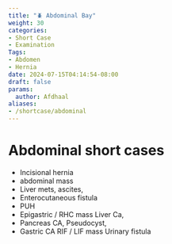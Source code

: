 ```yaml
---
title: "🪲 Abdominal Bay"
weight: 30
categories: 
- Short Case
- Examination
Tags:
- Abdomen
- Hernia
date: 2024-07-15T04:14:54-08:00
draft: false
params:
  author: Afdhaal
aliases:
- /shortcase/abdominal
---
```


# Abdominal short cases

- Incisional hernia 
- abdominal mass 
- Liver mets, ascites, 
- Enterocutaneous fistula 
- PUH  
- Epigastric / RHC mass Liver Ca, 
- Pancreas CA, Pseudocyst, 
- Gastric CA RIF / LIF mass Urinary fistula

